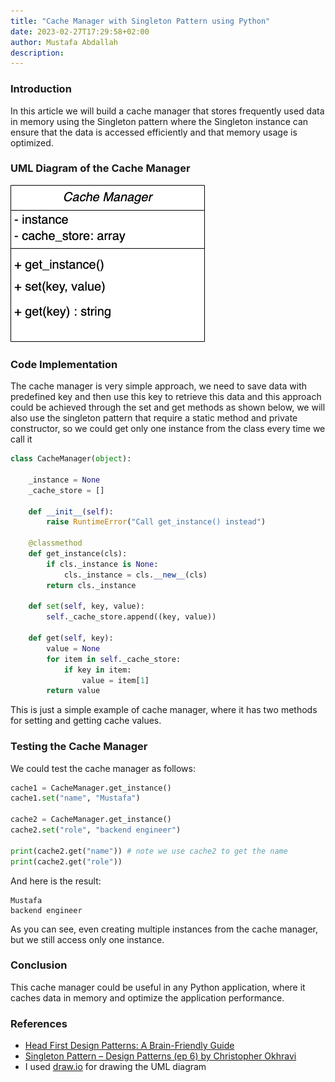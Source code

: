 ```yaml
---
title: "Cache Manager with Singleton Pattern using Python"
date: 2023-02-27T17:29:58+02:00
author: Mustafa Abdallah
description:
---
```


### Introduction
In this article we will build a cache manager that stores frequently used data in memory using the Singleton pattern where the Singleton instance can ensure that the data is accessed efficiently and that memory usage is optimized.

### UML Diagram of the Cache Manager
![UML Diagram of the Cache Manager](/images/cache_manager_uml.png)

### Code Implementation
The cache manager is very simple approach, we need to save data with predefined key and then use this key to retrieve this data and this approach could be achieved through the set and get methods as shown below, we will also use the singleton pattern that require a static method and private constructor, so we could get only one instance from the class every time we call it


```python
class CacheManager(object):

    _instance = None
    _cache_store = []

    def __init__(self):
        raise RuntimeError("Call get_instance() instead")

    @classmethod
    def get_instance(cls):
        if cls._instance is None:
            cls._instance = cls.__new__(cls)
        return cls._instance

    def set(self, key, value):
        self._cache_store.append((key, value))

    def get(self, key):
        value = None
        for item in self._cache_store:
            if key in item:
                value = item[1]
        return value
```

This is just a simple example of cache manager, where it has two methods for setting and getting cache values.

### Testing the Cache Manager
We could test the cache manager as follows:
```python
cache1 = CacheManager.get_instance()
cache1.set("name", "Mustafa")

cache2 = CacheManager.get_instance()
cache2.set("role", "backend engineer")

print(cache2.get("name")) # note we use cache2 to get the name
print(cache2.get("role"))
```

And here is the result:
```shell
Mustafa
backend engineer
```
As you can see, even creating multiple instances from the cache manager, but we still access only one instance.

### Conclusion
This cache manager could be useful in any Python application, where it caches data in memory and optimize the application performance.

### References
- [Head First Design Patterns: A Brain-Friendly Guide](https://www.amazon.com/Head-First-Design-Patterns-Brain-Friendly/dp/0596007124)
- [Singleton Pattern – Design Patterns (ep 6) by Christopher Okhravi](https://www.youtube.com/watch?v=hUE_j6q0LTQ)
- I used [draw.io](https://www.draw.io/) for drawing the UML diagram
